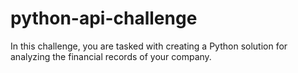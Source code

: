 # python-api-challenge

In this challenge, you are tasked with creating a Python solution for analyzing the financial records of your company.